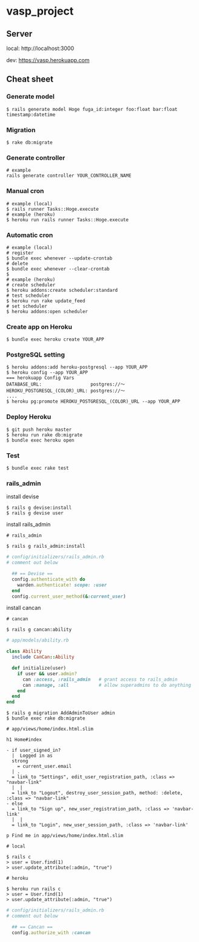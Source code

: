 # vasp_project


## Server

local: http://localhost:3000

dev: https://vasp.herokuapp.com


## Cheat sheet

### Generate model
```
$ rails generate model Hoge fuga_id:integer foo:float bar:float timestamp:datetime
```

### Migration
```
$ rake db:migrate
```

### Generate controller
```
# example
rails generate controller YOUR_CONTROLLER_NAME
```

### Manual cron
```
# example (local)
$ rails runner Tasks::Hoge.execute
# example (heroku)
$ heroku run rails runner Tasks::Hoge.execute
```

### Automatic cron
```
# example (local)
# register
$ bundle exec whenever --update-crontab
# delete
$ bundle exec whenever --clear-crontab
$
# example (heroku)
# create scheduler
$ heroku addons:create scheduler:standard
# test scheduler
$ heroku run rake update_feed
# set scheduler
$ heroku addons:open scheduler
```

### Create app on Heroku
```
$ bundle exec heroku create YOUR_APP
```

### PostgreSQL setting
```
$ heroku addons:add heroku-postgresql --app YOUR_APP
$ heroku config --app YOUR_APP
=== herokuapp Config Vars
DATABASE_URL:                  postgres://〜
HEROKU_POSTGRESQL_(COLOR)_URL: postgres://〜
....
$ heroku pg:promote HEROKU_POSTGRESQL_(COLOR)_URL --app YOUR_APP
```

### Deploy Heroku
```
$ git push heroku master
$ heroku run rake db:migrate
$ bundle exec heroku open
```

### Test
```
$ bundle exec rake test
```

### rails_admin
install devise
```
$ rails g devise:install
$ rails g devise user
```
install rails_admin
```
# rails_admin

$ rails g rails_admin:install
```
```rb
# config/initializers/rails_admin.rb
# comment out below

  ## == Devise ==
  config.authenticate_with do
    warden.authenticate! scope: :user
  end 
  config.current_user_method(&:current_user)
```
install cancan
```
# cancan

$ rails g cancan:ability
```
```rb
# app/models/ability.rb

class Ability
  include CanCan::Ability

  def initialize(user)
    if user && user.admin?
      can :access, :rails_admin   # grant access to rails_admin
      can :manage, :all           # allow superadmins to do anything
    end 
  end
end
```
```
$ rails g migration AddAdminToUser admin
$ bundle exec rake db:migrate
```
```slim
# app/views/home/index.html.slim

h1 Home#index

- if user_signed_in?
  |  Logged in as
  strong
    = current_user.email
  | .
  = link_to "Settings", edit_user_registration_path, :class => "navbar-link"
  |  |
  = link_to "Logout", destroy_user_session_path, method: :delete, :class => "navbar-link"
- else
  = link_to "Sign up", new_user_registration_path, :class => 'navbar-link'
  |  |
  = link_to "Login", new_user_session_path, :class => 'navbar-link'

p Find me in app/views/home/index.html.slim
```
```
# local

$ rails c
> user = User.find(1)
> user.update_attribute(:admin, "true")

# heroku

$ heroku run rails c
> user = User.find(1)
> user.update_attribute(:admin, "true")
```
```rb
# config/initializers/rails_admin.rb
# comment out below

  ## == Cancan ==
  config.authorize_with :cancan
```
